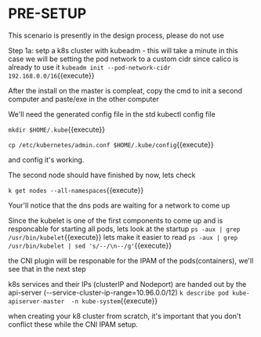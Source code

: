 # PRE-SETUP

This scenario is presently in the design process, please do not use

Step 1a: setp a k8s cluster with kubeadm - this will take a minute
in this case we will be setting the pod network to a custom cidr since calico is already to use it
`kubeadm init --pod-network-cidr 192.168.0.0/16`{{execute}}

After the install on the master is compleat, copy the cmd to init a second computer and paste/exe in the other computer

We'll need the generated config file in the std kubectl config file

`mkdir $HOME/.kube`{{execute}}

`cp /etc/kubernetes/admin.conf $HOME/.kube/config`{{execute}}

and config it's working.

The second node should have finished by now, lets check

`k get nodes --all-namespaces`{{execute}}

Your'll notice that the dns pods are waiting for a network to come up

Since the kubelet is one of the first components to come up and is responcable for starting all pods, lets look at the startup
`ps -aux | grep /usr/bin/kubelet`{{execute}}
lets make it easier to read
`ps -aux | grep /usr/bin/kubelet | sed 's/--/\n--/g'`{{execute}}

the CNI plugin will be responable for the IPAM of the pods(containers), we'll see that in the next step

k8s services and their IPs (clusterIP and Nodeport) are handed out by the api-server (--service-cluster-ip-range=10.96.0.0/12)
`k describe pod kube-apiserver-master  -n kube-system`{{execute}} 

when creating your k8 cluster from scratch, it's important that you don't conflict these while the CNI IPAM setup.